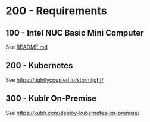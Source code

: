 # 200 - Requirements

## 100 - Intel NUC Basic Mini Computer

See [README.md](./100/README.md)

## 200 - Kubernetes

See https://tightlycoupled.io/stormlight/

## 300 - Kublr On-Premise

See https://kublr.com/deploy-kubernetes-on-premise/
